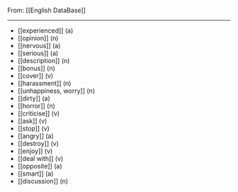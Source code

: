 From: [[English DataBase]]

---

 - [[experienced]] (a)
 - [[opinion]] (n)
 - [[nervous]] (a)
 - [[serious]] (a)
 - [[description]] (n)
 - [[bonus]] (n)
 - [[cover]] (v)
 - [[harassment]] (n)
 - [[unhappiness, worry]] (n)
 - [[dirty]] (a)
 - [[horror]] (n)
 - [[criticise]] (v)
 - [[ask]] (v)
 - [[stop]] (v)
 - [[angry]] (a)
 - [[destroy]] (v)
 - [[enjoy]] (v)
 - [[deal with]] (v)
 - [[opposite]] (a)
 - [[smart]] (a)
 - [[discussion]] (n)
 